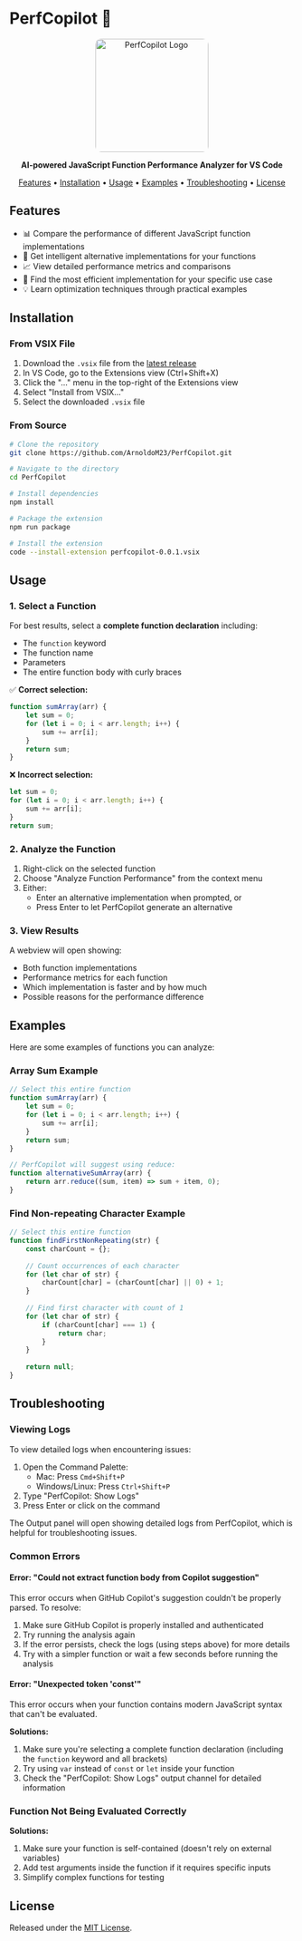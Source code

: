 # PerfCopilot 🚀

<div align="center">
  <img src="https://raw.githubusercontent.com/ArnoldoM23/PerfCopilot/main/assets/logo.png" alt="PerfCopilot Logo" width="200" style="border-radius: 10px;">

  <p><strong>AI-powered JavaScript Function Performance Analyzer for VS Code</strong></p>
  
  <p>
    <a href="#features">Features</a> •
    <a href="#installation">Installation</a> •
    <a href="#usage">Usage</a> •
    <a href="#examples">Examples</a> •
    <a href="#troubleshooting">Troubleshooting</a> •
    <a href="#license">License</a>
  </p>
</div>

## Features

- 📊 Compare the performance of different JavaScript function implementations
- 🧠 Get intelligent alternative implementations for your functions
- 📈 View detailed performance metrics and comparisons
- 🎯 Find the most efficient implementation for your specific use case
- 💡 Learn optimization techniques through practical examples

## Installation

### From VSIX File

1. Download the `.vsix` file from the [latest release](https://github.com/ArnoldoM23/PerfCopilot/releases)
2. In VS Code, go to the Extensions view (Ctrl+Shift+X)
3. Click the "..." menu in the top-right of the Extensions view
4. Select "Install from VSIX..."
5. Select the downloaded `.vsix` file

### From Source

```bash
# Clone the repository
git clone https://github.com/ArnoldoM23/PerfCopilot.git

# Navigate to the directory
cd PerfCopilot

# Install dependencies
npm install

# Package the extension
npm run package

# Install the extension
code --install-extension perfcopilot-0.0.1.vsix
```

## Usage

### 1. Select a Function

For best results, select a **complete function declaration** including:
- The `function` keyword
- The function name
- Parameters
- The entire function body with curly braces

✅ **Correct selection:**

```javascript
function sumArray(arr) {
    let sum = 0;
    for (let i = 0; i < arr.length; i++) {
        sum += arr[i];
    }
    return sum;
}
```

❌ **Incorrect selection:**
```javascript
let sum = 0;
for (let i = 0; i < arr.length; i++) {
    sum += arr[i];
}
return sum;
```

### 2. Analyze the Function

1. Right-click on the selected function
2. Choose "Analyze Function Performance" from the context menu
3. Either:
   - Enter an alternative implementation when prompted, or
   - Press Enter to let PerfCopilot generate an alternative

### 3. View Results

A webview will open showing:
- Both function implementations
- Performance metrics for each function
- Which implementation is faster and by how much
- Possible reasons for the performance difference

## Examples

Here are some examples of functions you can analyze:

### Array Sum Example

```javascript
// Select this entire function
function sumArray(arr) {
    let sum = 0;
    for (let i = 0; i < arr.length; i++) {
        sum += arr[i];
    }
    return sum;
}

// PerfCopilot will suggest using reduce:
function alternativeSumArray(arr) {
    return arr.reduce((sum, item) => sum + item, 0);
}
```

### Find Non-repeating Character Example

```javascript
// Select this entire function
function findFirstNonRepeating(str) {
    const charCount = {};
    
    // Count occurrences of each character
    for (let char of str) {
        charCount[char] = (charCount[char] || 0) + 1;
    }
    
    // Find first character with count of 1
    for (let char of str) {
        if (charCount[char] === 1) {
            return char;
        }
    }
    
    return null;
}
```

## Troubleshooting

### Viewing Logs

To view detailed logs when encountering issues:

1. Open the Command Palette:
   - Mac: Press `Cmd+Shift+P`
   - Windows/Linux: Press `Ctrl+Shift+P`
2. Type "PerfCopilot: Show Logs"
3. Press Enter or click on the command

The Output panel will open showing detailed logs from PerfCopilot, which is helpful for troubleshooting issues.

### Common Errors

#### Error: "Could not extract function body from Copilot suggestion"

This error occurs when GitHub Copilot's suggestion couldn't be properly parsed. To resolve:

1. Make sure GitHub Copilot is properly installed and authenticated
2. Try running the analysis again
3. If the error persists, check the logs (using steps above) for more details
4. Try with a simpler function or wait a few seconds before running the analysis

#### Error: "Unexpected token 'const'"

This error occurs when your function contains modern JavaScript syntax that can't be evaluated.

**Solutions:**
1. Make sure you're selecting a complete function declaration (including the `function` keyword and all brackets)
2. Try using `var` instead of `const` or `let` inside your function
3. Check the "PerfCopilot: Show Logs" output channel for detailed information

### Function Not Being Evaluated Correctly

**Solutions:**
1. Make sure your function is self-contained (doesn't rely on external variables)
2. Add test arguments inside the function if it requires specific inputs
3. Simplify complex functions for testing

## License

Released under the [MIT License](LICENSE). 
